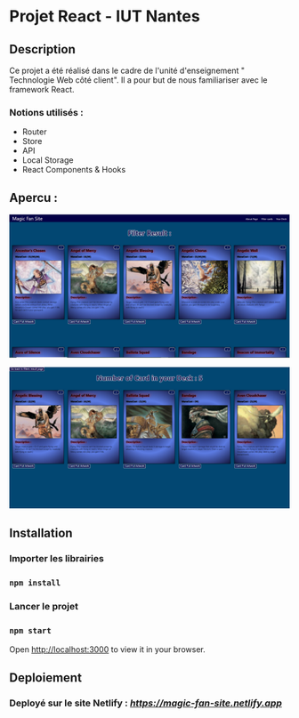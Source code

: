 # Projet React - IUT Nantes

## Description

Ce projet a été réalisé dans le cadre de l'unité d'enseignement " Technologie Web côté client".
Il a pour but de nous familiariser avec le framework React.

### Notions utilisés :

-   Router
-   Store
-   API
-   Local Storage
-   React Components & Hooks

## Apercu :

![page Cards](assets/pageCards.PNG)

![page Deck](assets/pageDeck.PNG)

## Installation

### Importer les librairies

### `npm install`

### Lancer le projet

### `npm start`

Open [http://localhost:3000](http://localhost:3000) to view it in your browser.

## Deploiement

### Deployé sur le site Netlify : *https://magic-fan-site.netlify.app*
